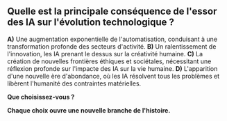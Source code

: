 ##  Quelle est la principale conséquence de l'essor des IA sur l'évolution technologique ?

**A)** Une augmentation exponentielle de l'automatisation, conduisant à une transformation profonde des secteurs d'activité. 
**B)** Un ralentissement de l'innovation, les IA prenant le dessus sur la créativité humaine.
**C)** La création de nouvelles frontières éthiques et sociétales, nécessitant une réflexion profonde sur l'impacte des IA sur la vie humaine.
**D)** L'apparition d'une nouvelle ère d'abondance, où les IA résolvent tous les problèmes et libèrent l'humanité des contraintes matérielles.

**Que choisissez-vous ?**


 **Chaque choix ouvre une nouvelle branche de l'histoire.**


